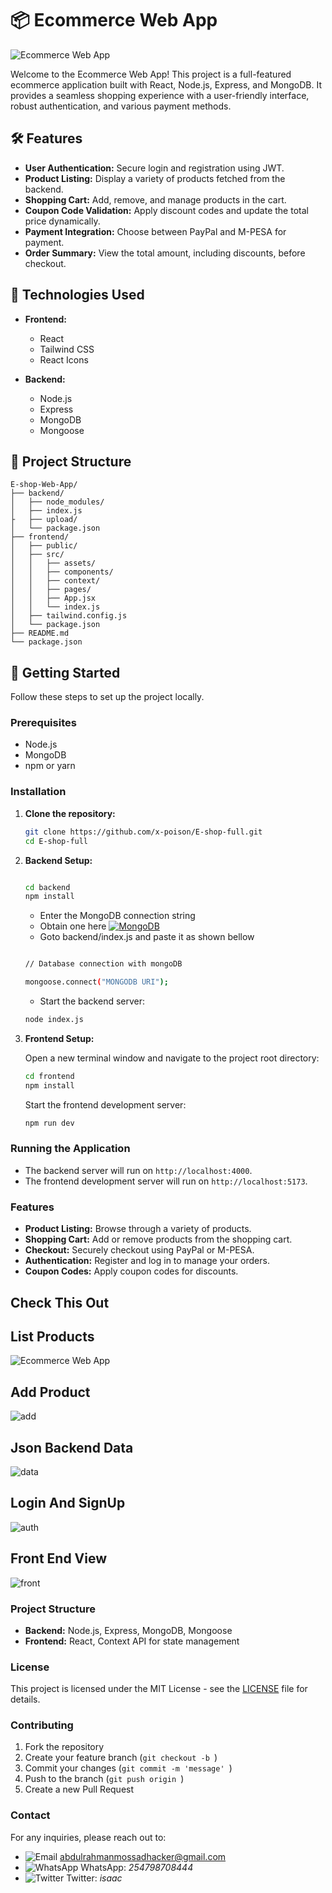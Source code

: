 # 📦 **Ecommerce Web App**

![Ecommerce Web App](https://i.imgur.com/ucdCcWz.jpeg)

Welcome to the Ecommerce Web App! This project is a full-featured ecommerce application built with React, Node.js, Express, and MongoDB. It provides a seamless shopping experience with a user-friendly interface, robust authentication, and various payment methods.

## 🛠️ **Features**

- **User Authentication:** Secure login and registration using JWT.
- **Product Listing:** Display a variety of products fetched from the backend.
- **Shopping Cart:** Add, remove, and manage products in the cart.
- **Coupon Code Validation:** Apply discount codes and update the total price dynamically.
- **Payment Integration:** Choose between PayPal and M-PESA for payment.
- **Order Summary:** View the total amount, including discounts, before checkout.

## 🚀 **Technologies Used**

- **Frontend:**
  - React
  - Tailwind CSS
  - React Icons

- **Backend:**
  - Node.js
  - Express
  - MongoDB
  - Mongoose

## 📂 **Project Structure**

```plaintext
E-shop-Web-App/
├── backend/
│   ├── node_modules/
│   ├── index.js
├   ├── upload/
│   └── package.json
├── frontend/
│   ├── public/
│   ├── src/
│   │   ├── assets/
│   │   ├── components/
│   │   ├── context/
│   │   ├── pages/
│   │   ├── App.jsx
│   │   └── index.js
│   ├── tailwind.config.js
│   └── package.json
├── README.md
└── package.json

```

## 🏁 **Getting Started**

Follow these steps to set up the project locally.

### Prerequisites

- Node.js
- MongoDB
- npm or yarn

### Installation

1. **Clone the repository:**

    ```bash
    git clone https://github.com/x-poison/E-shop-full.git
    cd E-shop-full
    ```

2. **Backend Setup:**

    ```bash

    cd backend
    npm install

    ```
    - Enter the MongoDB connection string
    - Obtain one here [![MongoDB](https://img.icons8.com/color/48/000000/mongodb.png)](https://www.mongodb.com/)
    - Goto backend/index.js and paste it as shown bellow

    ```bash

    // Database connection with mongoDB

    mongoose.connect("MONGODB URI");

    ```

    - Start the backend server:

    ```bash
    node index.js

    ```

3. **Frontend Setup:**

    Open a new terminal window and navigate to the project root directory:

    ```bash
    cd frontend
    npm install
    ```

    Start the frontend development server:

    ```bash
    npm run dev

    ```

### Running the Application

- The backend server will run on `http://localhost:4000`.
- The frontend development server will run on `http://localhost:5173`.

### Features

- **Product Listing:** Browse through a variety of products.
- **Shopping Cart:** Add or remove products from the shopping cart.
- **Checkout:** Securely checkout using PayPal or M-PESA.
- **Authentication:** Register and log in to manage your orders.
- **Coupon Codes:** Apply coupon codes for discounts.

## Check This Out

## List Products
![Ecommerce Web App](https://i.imgur.com/qGdKi1k.jpeg)

## Add Product
![add](https://i.imgur.com/o8R30Qx.jpeg)

## Json Backend Data
![data](https://i.imgur.com/JPrQXTq.jpeg)

## Login And SignUp
![auth](https://i.imgur.com/us93SQ2.jpeg)

## Front End View
![front](https://i.imgur.com/FfZbUK5.jpeg)


### Project Structure

- **Backend:** Node.js, Express, MongoDB, Mongoose
- **Frontend:** React, Context API for state management

### License

This project is licensed under the MIT License - see the [LICENSE](https://opensource.org/licenses/MIT) file for details.

### Contributing

1. Fork the repository
2. Create your feature branch (`git checkout -b `)
3. Commit your changes (`git commit -m 'message' `)
4. Push to the branch (`git push origin `)
5. Create a new Pull Request

### Contact

For any inquiries, please reach out to:

<!-- - 📧 [abdulrahmanmossadhacker@gmail.com](mailto:abdulrahmanmossadhacker@gmail.com) -->
- ![Email](https://img.icons8.com/color/24/000000/email.png) [abdulrahmanmossadhacker@gmail.com](mailto:abdulrahmanmossadhacker@gmail.com)
- ![WhatsApp](https://img.icons8.com/color/24/000000/whatsapp.png) WhatsApp: *254798708444*
- ![Twitter](https://img.icons8.com/color/24/000000/twitter--v1.png) Twitter: *isaac*

